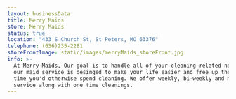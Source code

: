 ```yaml
---
layout: businessData
title: Merry Maids
store: Merry Maids
status: true
location: "433 S Church St, St Peters, MO 63376"
telephone: (636)235-2281
storeFrontImage: static/images/merryMaids_storeFront.jpg
info: >-
  At Merry Maids, Our goal is to handle all of your cleaning-related needs and
  our maid service is desinged to make your life easier and free up the valuable
  time you'd otherwise spend cleaning. We offer weekly, bi-weekly and monthly
  service along with one time cleanings.
---
```


